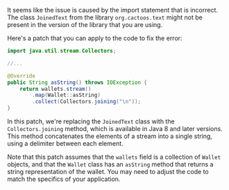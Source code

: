 It seems like the issue is caused by the import statement that is incorrect. The class `JoinedText` from the library `org.cactoos.text` might not be present in the version of the library that you are using.

Here's a patch that you can apply to the code to fix the error:

```java
import java.util.stream.Collectors;

//...

@Override
public String asString() throws IOException {
    return wallets.stream()
        .map(Wallet::asString)
        .collect(Collectors.joining("\n"));
}
```

In this patch, we're replacing the `JoinedText` class with the `Collectors.joining` method, which is available in Java 8 and later versions. This method concatenates the elements of a stream into a single string, using a delimiter between each element.

Note that this patch assumes that the `wallets` field is a collection of `Wallet` objects, and that the `Wallet` class has an `asString` method that returns a string representation of the wallet. You may need to adjust the code to match the specifics of your application.